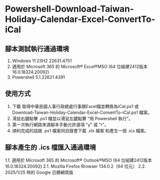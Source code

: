 # Powershell-Download-Taiwan-Holiday-Calendar-Excel-ConvertTo-iCal
## 腳本測試執行通過環境
1. Windows 11 23H2 22631.4751
2. 適用於 Microsoft 365 的 Microsoft® Excel®MSO (64 位組建2412版本 16.0.18324.20092) 
3. Powershell 5.1.22621.4391

## 使用方式
1. 下載 取得中華民國人事行政總處行事曆Excel檔並轉換為iCal.ps1 或  Download-Taiwan-Holiday-Calendar-Excel-ConvertTo-iCal.ps1 檔案。
2. 滑鼠右鍵點擊 .ps1 檔並以滑鼠左鍵點擊 "用 Powershell 執行"。
3. 第一次執行網路來源腳本手動允許選項 "y" 或 "r"。
4. 順利完成的話跟 .ps1 檔案同目錄會下載 .xls 檔案 和產生一個 .ics 檔案。

## 腳本產生的 .ics 檔匯入通過環境
1.1.  適用於 Microsoft 365 的 Microsoft® Outlook®MSO (64 位組建2412版本 16.0.18324.20092)
2.1. Mozilla Firefox Browser 134.0.2（64 位元）
2.2. 2025/1/25 時的 Google 日曆網頁版
